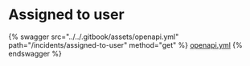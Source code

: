 # Assigned to user

{% swagger src="../../.gitbook/assets/openapi.yml" path="/incidents/assigned-to-user" method="get" %}
[openapi.yml](../../.gitbook/assets/openapi.yml)
{% endswagger %}
